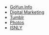 <!-- wp:list -->
<ul><li><a rel="noopener" href="https://GoYun.Info" target="_blank">GoYun.Info</a></li><li><a rel="noopener" href="https://ai-digital-marketing.blogspot.com" target="_blank">Digital Marketing</a></li><li><a rel="noreferrer noopener" href="https://tumblr.sqley.com/" target="_blank">Tumblr</a></li><li><a rel="noreferrer noopener" href="https://photo.sqley.com/" target="_blank">Photos</a></li><li><a href="https://isnly.com" target="_blank" rel="noreferrer noopener">ISNLY</a></li></ul>
<!-- /wp:list -->

<!-- wp:paragraph -->
<p></p>
<!-- /wp:paragraph -->
